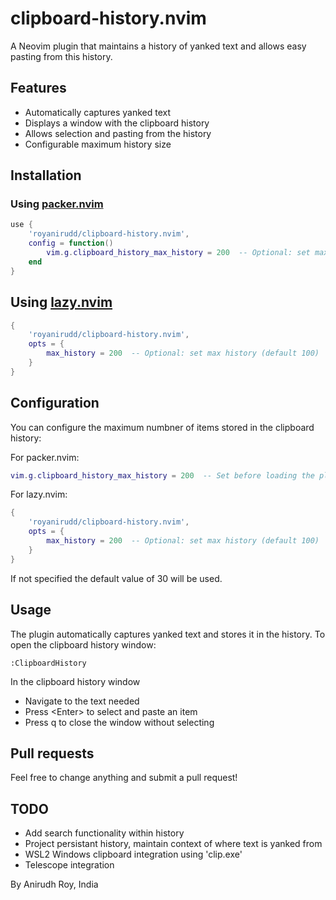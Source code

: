 # clipboard-history.nvim

A Neovim plugin that maintains a history of yanked text and allows easy pasting from this history.

## Features

- Automatically captures yanked text
- Displays a window with the clipboard history
- Allows selection and pasting from the history
- Configurable maximum history size

## Installation

### Using [packer.nvim](https://github.com/wbthomason/packer.nvim)

```lua
use {
    'royanirudd/clipboard-history.nvim',
    config = function()
        vim.g.clipboard_history_max_history = 200  -- Optional: set max history (default 100)
    end
}
```

## Using [lazy.nvim](https://github.com/folke/lazy.nvim)

```lua
{
    'royanirudd/clipboard-history.nvim',
    opts = {
        max_history = 200  -- Optional: set max history (default 100)
    }
}

```

## Configuration

You can configure the maximum numbner of items stored in the clipboard history:

For packer.nvim:
```lua
vim.g.clipboard_history_max_history = 200  -- Set before loading the plugin
```

For lazy.nvim:
```lua
{
    'royanirudd/clipboard-history.nvim',
    opts = {
        max_history = 200  -- Optional: set max history (default 100)
    }
}
```
If not specified the default value of 30 will be used.

## Usage
The plugin automatically captures yanked text and stores it in the history.
To open the clipboard history window:
```vim
:ClipboardHistory
```
In the clipboard history window
- Navigate to the text needed
- Press \<Enter> to select and paste an item
- Press q to close the window without selecting

## Pull requests
Feel free to change anything and submit a pull request!

## TODO
- Add search functionality within history
- Project persistant history, maintain context of where text is yanked from 
- WSL2 Windows clipboard integration using 'clip.exe'
- Telescope integration




By Anirudh Roy, India
